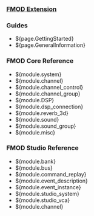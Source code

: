 ### [FMOD Extension](Home)
### Guides

 * ${page.GettingStarted}
 * ${page.GeneralInformation}

### FMOD Core Reference

 * ${module.system}
 * ${module.channel}
 * ${module.channel_control}
 * ${module.channel_group}
 * ${module.DSP}
 * ${module.dsp_connection}
 * ${module.reverb_3d}
 * ${module.sound}
 * ${module.sound_group}
 * ${module.misc}

### FMOD Studio Reference

 * ${module.bank}
 * ${module.bus}
 * ${module.command_replay}
 * ${module.event_description}
 * ${module.event_instance}
 * ${module.studio_system}
 * ${module.studio_vca}
 * ${module.channel}
